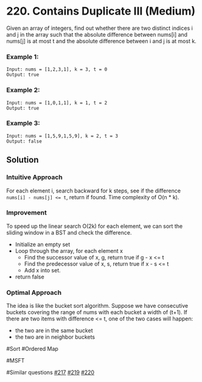 # 220. Contains Duplicate III (Medium)

Given an array of integers, find out whether there are two distinct indices i and j in the array such that the absolute difference between nums[i] and nums[j] is at most t and the absolute difference between i and j is at most k.

### Example 1:
```
Input: nums = [1,2,3,1], k = 3, t = 0
Output: true
```

### Example 2:
```
Input: nums = [1,0,1,1], k = 1, t = 2
Output: true
```

### Example 3:
```
Input: nums = [1,5,9,1,5,9], k = 2, t = 3
Output: false
```

## Solution
### Intuitive Approach
For each element i, search backward for k steps, see if the difference `nums[i] - nums[j] <= t`, return if found. Time complexity of O(n * k).

### Improvement
To speed up the linear search O(2k) for each element, we can sort the sliding window in a BST and check the difference.
- Initialize an empty set
- Loop through the array, for each element x
  - Find the successor value of x, g, return true if g - x <= t
  - Find the predecessor value of x, s, return true if x - s <= t
  - Add x into set.
- return false

### Optimal Approach
The idea is like the bucket sort algorithm. Suppose we have consecutive buckets covering the range of nums with each bucket a width of (t+1).
If there are two items with difference <= t, one of the two cases will happen:
- the two are in the same bucket
- the two are in neighbor buckets

#Sort #Ordered Map

#MSFT

#Similar questions [#217](../p217e/README.md) [#219](../p219e/README.md) [#220](../p220m/README.md)
